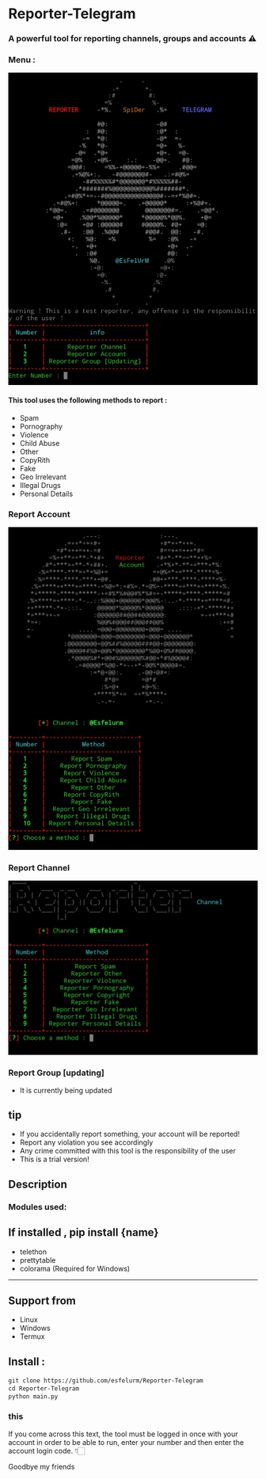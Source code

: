 # Reporter-Telegram
### A powerful tool for reporting channels, groups and accounts ⚠️

### Menu :
<img src="/report/Screenshot_20230805-113406_Pydroid 3.jpg">

#### This tool uses the following methods to report :
* Spam
* Pornography
* Violence
* Child Abuse
* Other
* CopyRith
* Fake
* Geo Irrelevant
* Illegal Drugs
* Personal Details
### Report Account
<img src="/report/Screenshot_20230805-110416_Pydroid 3.jpg">

### Report Channel
<img src="/report/Screenshot_20230805-113258_Pydroid 3.jpg">

### Report Group [updating]
- It is currently being updated

## tip

- If you accidentally report something, your account will be reported! 
- Report any violation you see accordingly
- Any crime committed with this tool is the responsibility of the user
- This is a trial version! 

## Description

### Modules used: 
If installed , pip install {name}
------------------------------------
- telethon
- prettytable
- colorama (Required for Windows)
------------------------------------

## Support from
- Linux
- Windows
- Termux

## Install :

```
git clone https://github.com/esfelurm/Reporter-Telegram
cd Reporter-Telegram
python main.py
```
### this 

If you come across this text, the tool must be logged in once with your account in order to be able to run, enter your number and then enter the account login code. 👇🏻

Goodbye my friends 
